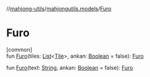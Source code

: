 //[mahjong-utils](../../index.md)/[mahjongutils.models](index.md)/[Furo](-furo.md)

# Furo

[common]\
fun [Furo](-furo.md)(tiles: [List](https://kotlinlang.org/api/latest/jvm/stdlib/kotlin-stdlib/kotlin.collections/-list/index.html)&lt;[Tile](-tile/index.md)&gt;, ankan: [Boolean](https://kotlinlang.org/api/latest/jvm/stdlib/kotlin-stdlib/kotlin/-boolean/index.html) = false): [Furo](-furo/index.md)

fun [Furo](-furo.md)(text: [String](https://kotlinlang.org/api/latest/jvm/stdlib/kotlin-stdlib/kotlin/-string/index.html), ankan: [Boolean](https://kotlinlang.org/api/latest/jvm/stdlib/kotlin-stdlib/kotlin/-boolean/index.html) = false): [Furo](-furo/index.md)
